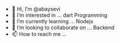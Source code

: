 - 👋 Hi, I’m @abaysevi
- 👀 I’m interested in ... dart Programming 
- 🌱 I’m currently learning ... Nodejs
- 💞️ I’m looking to collaborate on ... Backend
- 📫 How to reach me ... 

<!---
abaysevi/abaysevi is a ✨ special ✨ repository because its `README.md` (this file) appears on your GitHub profile.
You can click the Preview link to take a look at your changes.
--->
